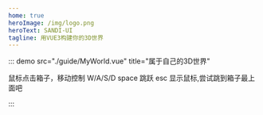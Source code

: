 ```yaml
---
home: true
heroImage: /img/logo.png
heroText: SANDI-UI 
tagline: 用VUE3构建你的3D世界
---
```


::: demo src="./guide/MyWorld.vue" title="属于自己的3D世界"

鼠标点击箱子，移动控制 W/A/S/D  space 跳跃 esc 显示鼠标,尝试跳到箱子最上面吧

:::
